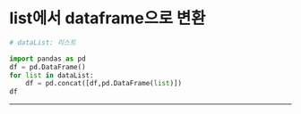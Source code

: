 # list에서 dataframe으로 변환

```python
# dataList: 리스트

import pandas as pd
df = pd.DataFrame()
for list in dataList:
    df = pd.concat([df,pd.DataFrame(list)])
df
```

---
